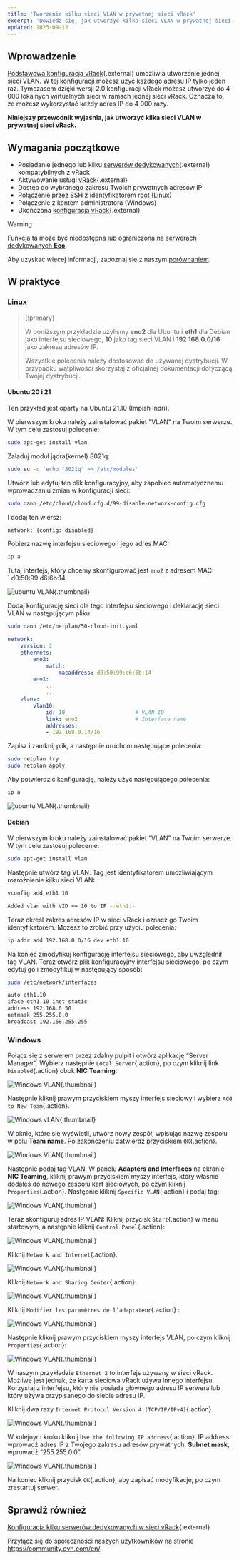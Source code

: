 ```yaml
---
title: 'Tworzenie kilku sieci VLAN w prywatnej sieci vRack'
excerpt: 'Dowiedz się, jak utworzyć kilka sieci VLAN w prywatnej sieci vRack'
updated: 2023-09-12
---
```


## Wprowadzenie

[Podstawowa konfiguracja vRack](/pages/bare_metal_cloud/dedicated_servers/vrack_configuring_on_dedicated_server){.external} umożliwia utworzenie jednej sieci VLAN. W tej konfiguracji możesz użyć każdego adresu IP tylko jeden raz. Tymczasem dzięki wersji 2.0 konfiguracji vRack możesz utworzyć do 4 000 lokalnych wirtualnych sieci w ramach jednej sieci vRack. Oznacza to, że możesz wykorzystać każdy adres IP do 4 000 razy.

**Niniejszy przewodnik wyjaśnia, jak utworzyć kilka sieci VLAN w prywatnej sieci vRack.**

## Wymagania początkowe

- Posiadanie jednego lub kilku [serwerów dedykowanych](https://www.ovh.pl/serwery_dedykowane/){.external} kompatybilnych z vRack
- Aktywowanie usługi [vRack](https://www.ovh.pl/rozwiazania/vrack/){.external}
- Dostęp do wybranego zakresu Twoich prywatnych adresów IP
- Połączenie przez SSH z identyfikatorem root (Linux)
- Połączenie z kontem administratora (Windows)
- Ukończona [konfiguracja vRack](/pages/bare_metal_cloud/dedicated_servers/vrack_configuring_on_dedicated_server){.external}

> [!warning]
> Funkcja ta może być niedostępna lub ograniczona na [serwerach dedykowanych **Eco**](https://eco.ovhcloud.com/pl/about/).
>
> Aby uzyskać więcej informacji, zapoznaj się z naszym [porównaniem](https://eco.ovhcloud.com/pl/compare/).

## W praktyce

### Linux

> [!primary]
>
> W poniższym przykładzie użyliśmy **eno2** dla Ubuntu i **eth1** dla Debian jako interfejsu sieciowego, **10** jako tag sieci VLAN i **192.168.0.0/16** jako zakresu adresów IP. 
>
> Wszystkie polecenia należy dostosować do używanej dystrybucji. W przypadku wątpliwości skorzystaj z oficjalnej dokumentacji dotyczącą Twojej dystrybucji.
>

#### Ubuntu 20 i 21

Ten przykład jest oparty na Ubuntu 21.10 (Impish Indri).

W pierwszym kroku należy zainstalować pakiet "VLAN" na Twoim serwerze. W tym celu zastosuj polecenie:

```sh
sudo apt-get install vlan
```

Załaduj moduł jądra(kernel) 8021q:

```sh
sudo su -c 'echo "8021q" >> /etc/modules'
```

Utwórz lub edytuj ten plik konfiguracyjny, aby zapobiec automatycznemu wprowadzaniu zmian w konfiguracji sieci:

```sh
sudo nano /etc/cloud/cloud.cfg.d/99-disable-network-config.cfg
```

I dodaj ten wiersz:

```sh
network: {config: disabled}
```

Pobierz nazwę interfejsu sieciowego i jego adres MAC:

```sh
ip a
```

Tutaj interfejs, który chcemy skonfigurować jest `eno2` z adresem MAC: ` d0:50:99:d6:6b:14.

![ubuntu VLAN](images/vrack3-ubuntu-01.png){.thumbnail}

Dodaj konfigurację sieci dla tego interfejsu sieciowego i deklarację sieci VLAN w następującym pliku:

```sh
sudo nano /etc/netplan/50-cloud-init.yaml
```

```yaml
network:
    version: 2
    ethernets:
        eno2:
            match:
                macaddress: d0:50:99:d6:6b:14
        eno1:
            ...
            ...
    vlans:
        vlan10:
            id: 10                      # VLAN ID    
            link: eno2                  # Interface name
            addresses:
            - 192.168.0.14/16
```

Zapisz i zamknij plik, a następnie uruchom następujące polecenia:

```sh
sudo netplan try
sudo netplan apply
```

Aby potwierdzić konfigurację, należy użyć następującego polecenia:

```sh
ip a
```

![ubuntu VLAN](images/vrack3-ubuntu-02.png){.thumbnail}

#### Debian

W pierwszym kroku należy zainstalować pakiet “VLAN” na Twoim serwerze. W tym celu zastosuj polecenie:

```sh
sudo apt-get install vlan
```

Następnie utwórz tag VLAN. Tag jest identyfikatorem umożliwiającym rozróżnienie kilku sieci VLAN:

```sh
vconfig add eth1 10

Added vlan with VID == 10 to IF -:eth1:-
```

Teraz określ zakres adresów IP w sieci vRack i oznacz go Twoim identyfikatorem. Możesz to zrobić przy użyciu polecenia:

```sh
ip addr add 192.168.0.0/16 dev eth1.10
```

Na koniec zmodyfikuj konfigurację interfejsu sieciowego, aby uwzględnił tag VLAN. Teraz otwórz plik konfiguracyjny interfejsu sieciowego, po czym edytuj go i zmodyfikuj w następujący sposób:

```sh
sudo /etc/network/interfaces

auto eth1.10
iface eth1.10 inet static
address 192.168.0.50
netmask 255.255.0.0
broadcast 192.168.255.255
```

### Windows

Połącz się z serwerem przez zdalny pulpit i otwórz aplikację “Server Manager”. Wybierz następnie `Local Server`{.action}, po czym kliknij link `Disabled`{.action} obok **NIC Teaming**:

![Windows VLAN](images/vrack2-windows-01.png){.thumbnail}

Następnie kliknij prawym przyciskiem myszy interfejs sieciowy i wybierz `Add to New Team`{.action}.

![Windows vLAN](images/vrack2-windows-02.0.png){.thumbnail}

W oknie, które się wyświetli, utwórz nowy zespół, wpisując nazwę zespołu w polu **Team name**. Po zakończeniu zatwierdź przyciskiem `OK`{.action}.

![Windows VLAN](images/vrack2-windows-02.png){.thumbnail}

Następnie podaj tag VLAN. W panelu **Adapters and Interfaces** na ekranie **NIC Teaming**, kliknij prawym przyciskiem myszy interfejs, który właśnie dodałeś do nowego zespołu kart sieciowych, po czym kliknij `Properties`{.action}. Następnie kliknij `Specific VLAN`{.action} i podaj tag:

![Windows VLAN](images/vrack2-windows-03.png){.thumbnail}

Teraz skonfiguruj adres IP VLAN: Kliknij przycisk `Start`{.action} w menu startowym, a następnie kliknij `Control Panel`{.action}:

![Windows VLAN](images/vrack2-windows-04.png){.thumbnail}

Kliknij `Network and Internet`{.action}.

![Windows VLAN](images/vrack2-windows-05.png){.thumbnail}

Kliknij `Network and Sharing Center`{.action}:

![Windows VLAN](images/vrack2-windows-06.png){.thumbnail}

Kliknij `Modifier les paramètres de l’adaptateur`{.action} :

![Windows VLAN](images/vrack2-windows-07.png){.thumbnail}

Następnie kliknij prawym przyciskiem myszy interfejs VLAN, po czym kliknij `Properties`{.action}:

![Windows VLAN](images/vrack2-windows-08.png){.thumbnail}

W naszym przykładzie `Ethernet 2` to interfejs używany w sieci vRack. Możliwe jest jednak, że karta sieciowa vRack używa innego interfejsu. Korzystaj z interfejsu, który nie posiada głównego adresu IP serwera lub który używa przypisanego do siebie adresu IP.

Kliknij dwa razy `Internet Protocol Version 4 (TCP/IP/IPv4)`{.action}.

![Windows VLAN](images/vrack2-windows-09.png){.thumbnail}

W kolejnym kroku kliknij `Use the following IP address`{.action}. IP address: wprowadź adres IP z Twojego zakresu adresów prywatnych. **Subnet mask**, wprowadź “255.255.0.0”.

![Windows VLAN](images/vrack2-windows-10.png){.thumbnail}

Na koniec kliknij przycisk `OK`{.action}, aby zapisać modyfikacje, po czym zrestartuj serwer.

## Sprawdź również

[Konfiguracja kilku serwerów dedykowanych w sieci vRack](/pages/bare_metal_cloud/dedicated_servers/vrack_configuring_on_dedicated_server){.external}

Przyłącz się do społeczności naszych użytkowników na stronie <https://community.ovh.com/en/>.